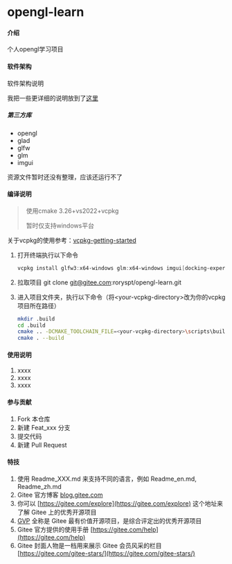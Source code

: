 # opengl-learn

#### 介绍
个人opengl学习项目

#### 软件架构
软件架构说明

我把一些更详细的说明放到了[这里](https://roryspt.github.io/2023/07/04/learn-opengl/project-details/)

##### 第三方库

- opengl
- glad
- glfw 
- glm
- imgui

资源文件暂时还没有整理，应该还运行不了

#### 编译说明

> ​	使用cmake 3.26+vs2022+vcpkg
>
> ​	暂时仅支持windows平台

关于vcpkg的使用参考：[vcpkg-getting-started](https://vcpkg.io/en/getting-started.html)

1. 打开终端执行以下命令

   ```powershell
   vcpkg install glfw3:x64-windows glm:x64-windows imgui[docking-experimental]:x64-windows
   ```

2. 拉取项目 git clone git@gitee.com:roryspt/opengl-learn.git

3. 进入项目文件夹，执行以下命令（将\<your-vcpkg-directory\>改为你的vcpkg项目所在路径）

   ```bash
   mkdir .build
   cd .build
   cmake .. -DCMAKE_TOOLCHAIN_FILE=<your-vcpkg-directory>\scripts\buildsystems\vcpkg.cmake
   cmake . --build
   ```



#### 使用说明

1.  xxxx
2.  xxxx
3.  xxxx

#### 参与贡献

1.  Fork 本仓库
2.  新建 Feat_xxx 分支
3.  提交代码
4.  新建 Pull Request


#### 特技

1.  使用 Readme\_XXX.md 来支持不同的语言，例如 Readme\_en.md, Readme\_zh.md
2.  Gitee 官方博客 [blog.gitee.com](https://blog.gitee.com)
3.  你可以 [https://gitee.com/explore](https://gitee.com/explore) 这个地址来了解 Gitee 上的优秀开源项目
4.  [GVP](https://gitee.com/gvp) 全称是 Gitee 最有价值开源项目，是综合评定出的优秀开源项目
5.  Gitee 官方提供的使用手册 [https://gitee.com/help](https://gitee.com/help)
6.  Gitee 封面人物是一档用来展示 Gitee 会员风采的栏目 [https://gitee.com/gitee-stars/](https://gitee.com/gitee-stars/)
